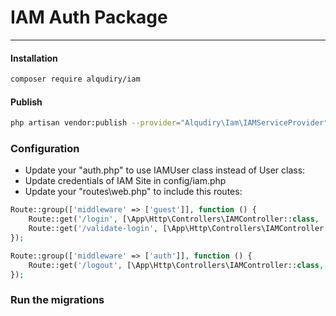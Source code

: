 # IAM Auth Package
---

#### Installation
```bash
composer require alqudiry/iam
```

#### Publish 
```bash
php artisan vendor:publish --provider="Alqudiry\Iam\IAMServiceProvider"
```

### Configuration
- Update your "auth.php" to use IAMUser class instead of User class:
- Update credentials of IAM Site in config/iam.php
- Update your "routes\web.php" to include this routes:
```php
Route::group(['middleware' => ['guest']], function () {
    Route::get('/login', [\App\Http\Controllers\IAMController::class, 'login'])->name('login');
    Route::get('/validate-login', [\App\Http\Controllers\IAMController::class, 'validateLogin'])->name('validateLogin');
});

Route::group(['middleware' => ['auth']], function () {
    Route::get('/logout', [\App\Http\Controllers\IAMController::class, 'logout'])->name('logout');
});
```


### Run the migrations